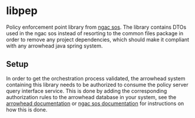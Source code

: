 # libpep
Policy enforcement point library from [ngac sos](https://github.com/esen96/sos-ngac). The library contains DTOs used in the ngac sos instead of resorting to the common files package in order to remove any project dependencies, which should make it compliant with any arrowhead java spring system. 

## Setup
In order to get the orchestration process validated, the arrowhead system containing this library needs to be authorized to consume the policy server query interface service. This is done by adding the corresponding authorization rules to the arrowhead database in your system, see the [arrowhead documentation](https://github.com/eclipse-arrowhead/core-java-spring) or [ngac sos documentation](https://github.com/esen96/sos-ngac) for instructions on how this is done.
